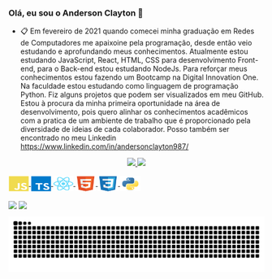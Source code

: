 ### Olá, eu sou o Anderson Clayton 👋

- 📋 Em fevereiro de 2021 quando comecei minha graduação em Redes de Computadores me apaixoine pela programação, desde então veio estudando e aprofundando meus conhecimentos.    Atualmente estou estudando JavaScript, React, HTML, CSS para desenvolvimento Front-end, para o Back-end estou estudando NodeJs. Para reforçar meus conhecimentos estou fazendo um  Bootcamp na Digital Innovation One. Na faculdade estou estudando como linguagem de programação Python. Fiz alguns projetos que podem ser visualizados em meu GitHub. Estou à procura da minha primeira oportunidade na área de desenvolvimento, pois quero alinhar os conhecimentos acadêmicos com a pratica de um ambiente de trabalho que é proporcionado pela diversidade de ideias de cada colaborador. Posso também ser encontrado no meu Linkedin https://www.linkedin.com/in/andersonclayton987/

<div align="center">
  <a href="https://github.com/andersonclayton987">
  <img height="150em" src="https://github-readme-stats.vercel.app/api?username=andersonclayton987&show_icons=true&theme=dark&include_all_commits=true&count_private=true"/>
  <img height="150em" src="https://github-readme-stats.vercel.app/api/top-langs/?username=andersonclayton987&layout=compact&langs_count=7&theme=dark"/>
</div>
  
<div style="display: inline_block"><br>
  <img align="center" alt="Js" height="30" width="40" src="https://raw.githubusercontent.com/devicons/devicon/master/icons/javascript/javascript-plain.svg">
  <img align="center" alt="Ts" height="30" width="40" src="https://raw.githubusercontent.com/devicons/devicon/master/icons/typescript/typescript-plain.svg">
  <img align="center" alt="React" height="30" width="40" src="https://raw.githubusercontent.com/devicons/devicon/master/icons/react/react-original.svg">
  <img align="center" alt="HTML" height="30" width="40" src="https://raw.githubusercontent.com/devicons/devicon/master/icons/html5/html5-original.svg">
  <img align="center" alt="CSS" height="30" width="40" src="https://raw.githubusercontent.com/devicons/devicon/master/icons/css3/css3-original.svg">
  <img align="center" alt="Python" height="30" width="40" src="https://raw.githubusercontent.com/devicons/devicon/master/icons/python/python-original.svg">
 
</div>
  </br>

<div>
  <a href = "mailto:andersonclayton987@gmail.com"><img align="center" src="https://img.shields.io/badge/Gmail-D14836?style=for-the-badge&logo=gmail&logoColor=white" target="_blank"></a>
  <a href="https://www.linkedin.com/in/andersonclayton987" target="_blank"><img align="center" src="https://img.shields.io/badge/-LinkedIn-%230077B5?style=for-the-badge&logo=linkedin&logoColor=white" target="_blank"></a>
  
 
  ![Snake animation](https://github.com/andersonclayton987/andersonclayton987/blob/output/github-contribution-grid-snake.svg)
 
</div>  
